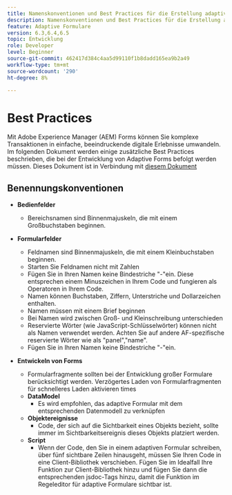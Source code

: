 ```yaml
---
title: Namenskonventionen und Best Practices für die Erstellung adaptiver Formulare
description: Namenskonventionen und Best Practices für die Erstellung adaptiver Formulare
feature: Adaptive Formulare
version: 6.3,6.4,6.5
topic: Entwicklung
role: Developer
level: Beginner
source-git-commit: 462417d384c4aa5d99110f1b8dadd165ea9b2a49
workflow-type: tm+mt
source-wordcount: '290'
ht-degree: 8%

---
```


# Best Practices

Mit Adobe Experience Manager (AEM) Forms können Sie komplexe Transaktionen in einfache, beeindruckende digitale Erlebnisse umwandeln. Im folgenden Dokument werden einige zusätzliche Best Practices beschrieben, die bei der Entwicklung von Adaptive Forms befolgt werden müssen. Dieses Dokument ist in Verbindung mit [diesem Dokument](https://helpx.adobe.com/experience-manager/6-3/forms/using/adaptive-forms-best-practices.html#Overview)

## Benennungskonventionen

* **Bedienfelder**
   * Bereichsnamen sind Binnenmajuskeln, die mit einem Großbuchstaben beginnen.

* **Formularfelder**
   * Feldnamen sind Binnenmajuskeln, die mit einem Kleinbuchstaben beginnen.
   * Starten Sie Feldnamen nicht mit Zahlen
   * Fügen Sie in Ihren Namen keine Bindestriche &quot;-&quot;ein. Diese entsprechen einem Minuszeichen in Ihrem Code und fungieren als Operatoren in Ihrem Code.
   * Namen können Buchstaben, Ziffern, Unterstriche und Dollarzeichen enthalten.
   * Namen müssen mit einem Brief beginnen
   * Bei Namen wird zwischen Groß- und Kleinschreibung unterschieden
   * Reservierte Wörter (wie JavaScript-Schlüsselwörter) können nicht als Namen verwendet werden. Achten Sie auf andere AF-spezifische reservierte Wörter wie   als &quot;panel&quot;,&quot;name&quot;.
   * Fügen Sie in Ihren Namen keine Bindestriche &quot;-&quot;ein.
* **Entwickeln von Forms**
   * Formularfragmente sollten bei der Entwicklung großer Formulare berücksichtigt werden. Verzögertes Laden von Formularfragmenten für schnelleres Laden aktivieren   times
   * **DataModel**
      * Es wird empfohlen, das adaptive Formular mit dem entsprechenden Datenmodell zu verknüpfen
   * **Objektereignisse**
      * Code, der sich auf die Sichtbarkeit eines Objekts bezieht, sollte immer im Sichtbarkeitsereignis dieses Objekts platziert werden.
   * **Script**
      * Wenn der Code, den Sie in einem adaptiven Formular schreiben, über fünf sichtbare Zeilen hinausgeht, müssen Sie Ihren Code in eine Client-Bibliothek verschieben. Fügen Sie im Idealfall Ihre Funktion zur Client-Bibliothek hinzu und fügen Sie dann die entsprechenden jsdoc-Tags hinzu, damit die Funktion im Regeleditor für adaptive Formulare sichtbar ist.


